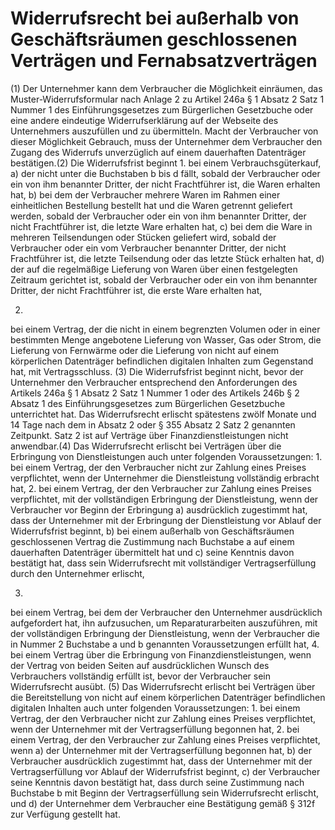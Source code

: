 # Widerrufsrecht bei außerhalb von Geschäftsräumen geschlossenen Verträgen und Fernabsatzverträgen

(1) Der Unternehmer kann dem Verbraucher die Möglichkeit einräumen, das Muster-Widerrufsformular nach Anlage 2 zu Artikel 246a § 1 Absatz 2 Satz 1 Nummer 1 des Einführungsgesetzes zum Bürgerlichen Gesetzbuche oder eine andere eindeutige Widerrufserklärung auf der Webseite des Unternehmers auszufüllen und zu übermitteln. Macht der Verbraucher von dieser Möglichkeit Gebrauch, muss der Unternehmer dem Verbraucher den Zugang des Widerrufs unverzüglich auf einem dauerhaften Datenträger bestätigen.(2) Die Widerrufsfrist beginnt  1.
 bei einem Verbrauchsgüterkauf,  a)
 der nicht unter die Buchstaben b bis d fällt, sobald der Verbraucher oder ein von ihm benannter Dritter, der nicht Frachtführer ist, die Waren erhalten hat,
 b)
 bei dem der Verbraucher mehrere Waren im Rahmen einer einheitlichen Bestellung bestellt hat und die Waren getrennt geliefert werden, sobald der Verbraucher oder ein von ihm benannter Dritter, der nicht Frachtführer ist, die letzte Ware erhalten hat,
 c)
 bei dem die Ware in mehreren Teilsendungen oder Stücken geliefert wird, sobald der Verbraucher oder ein vom Verbraucher benannter Dritter, der nicht Frachtführer ist, die letzte Teilsendung oder das letzte Stück erhalten hat,
 d)
 der auf die regelmäßige Lieferung von Waren über einen festgelegten Zeitraum gerichtet ist, sobald der Verbraucher oder ein von ihm benannter Dritter, der nicht Frachtführer ist, die erste Ware erhalten hat,

 2.
 bei einem Vertrag, der die nicht in einem begrenzten Volumen oder in einer bestimmten Menge angebotene Lieferung von Wasser, Gas oder Strom, die Lieferung von Fernwärme oder die Lieferung von nicht auf einem körperlichen Datenträger befindlichen digitalen Inhalten zum Gegenstand hat, mit Vertragsschluss.
(3) Die Widerrufsfrist beginnt nicht, bevor der Unternehmer den Verbraucher entsprechend den Anforderungen des Artikels 246a § 1 Absatz 2 Satz 1 Nummer 1 oder des Artikels 246b § 2 Absatz 1 des Einführungsgesetzes zum Bürgerlichen Gesetzbuche unterrichtet hat. Das Widerrufsrecht erlischt spätestens zwölf Monate und 14 Tage nach dem in Absatz 2 oder § 355 Absatz 2 Satz 2 genannten Zeitpunkt. Satz 2 ist auf Verträge über Finanzdienstleistungen nicht anwendbar.(4) Das Widerrufsrecht erlischt bei Verträgen über die Erbringung von Dienstleistungen auch unter folgenden Voraussetzungen:  1.
 bei einem Vertrag, der den Verbraucher nicht zur Zahlung eines Preises verpflichtet, wenn der Unternehmer die Dienstleistung vollständig erbracht hat,
 2.
 bei einem Vertrag, der den Verbraucher zur Zahlung eines Preises verpflichtet, mit der vollständigen Erbringung der Dienstleistung, wenn der Verbraucher vor Beginn der Erbringung  a)
 ausdrücklich zugestimmt hat, dass der Unternehmer mit der Erbringung der Dienstleistung vor Ablauf der Widerrufsfrist beginnt,
 b)
 bei einem außerhalb von Geschäftsräumen geschlossenen Vertrag die Zustimmung nach Buchstabe a auf einem dauerhaften Datenträger übermittelt hat und
 c)
 seine Kenntnis davon bestätigt hat, dass sein Widerrufsrecht mit vollständiger Vertragserfüllung durch den Unternehmer erlischt,

 3.
 bei einem Vertrag, bei dem der Verbraucher den Unternehmer ausdrücklich aufgefordert hat, ihn aufzusuchen, um Reparaturarbeiten auszuführen, mit der vollständigen Erbringung der Dienstleistung, wenn der Verbraucher die in Nummer 2 Buchstabe a und b genannten Voraussetzungen erfüllt hat,
 4.
 bei einem Vertrag über die Erbringung von Finanzdienstleistungen, wenn der Vertrag von beiden Seiten auf ausdrücklichen Wunsch des Verbrauchers vollständig erfüllt ist, bevor der Verbraucher sein Widerrufsrecht ausübt.
(5) Das Widerrufsrecht erlischt bei Verträgen über die Bereitstellung von nicht auf einem körperlichen Datenträger befindlichen digitalen Inhalten auch unter folgenden Voraussetzungen:  1.
 bei einem Vertrag, der den Verbraucher nicht zur Zahlung eines Preises verpflichtet, wenn der Unternehmer mit der Vertragserfüllung begonnen hat,
 2.
 bei einem Vertrag, der den Verbraucher zur Zahlung eines Preises verpflichtet, wenn  a)
 der Unternehmer mit der Vertragserfüllung begonnen hat,
 b)
 der Verbraucher ausdrücklich zugestimmt hat, dass der Unternehmer mit der Vertragserfüllung vor Ablauf der Widerrufsfrist beginnt,
 c)
 der Verbraucher seine Kenntnis davon bestätigt hat, dass durch seine Zustimmung nach Buchstabe b mit Beginn der Vertragserfüllung sein Widerrufsrecht erlischt, und
 d)
 der Unternehmer dem Verbraucher eine Bestätigung gemäß § 312f zur Verfügung gestellt hat.

 

